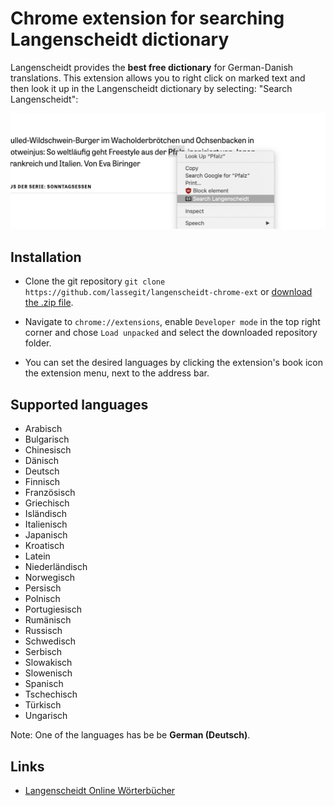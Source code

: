 # Chrome extension for searching Langenscheidt dictionary

Langenscheidt provides the **best free dictionary** for German-Danish translations. This extension allows you to right click on marked text and then look it up in the Langenscheidt dictionary by selecting: "Search Langenscheidt":

![alt text](https://raw.githubusercontent.com/lassegit/langenscheidt-chrome-ext/master/screenshot.png)

## Installation

* Clone the git repository `git clone https://github.com/lassegit/langenscheidt-chrome-ext` or [download the .zip file](https://github.com/lassegit/langenscheidt-chrome-ext/archive/master.zip).

* Navigate to `chrome://extensions`, enable `Developer mode` in the top right corner and chose `Load unpacked` and select the downloaded repository folder.

* You can set the desired languages by clicking the extension's book icon the extension menu, next to the address bar.

## Supported languages

* Arabisch
* Bulgarisch
* Chinesisch
* Dänisch
* Deutsch
* Finnisch
* Französisch
* Griechisch
* Isländisch
* Italienisch
* Japanisch
* Kroatisch
* Latein
* Niederländisch
* Norwegisch
* Persisch
* Polnisch
* Portugiesisch
* Rumänisch
* Russisch
* Schwedisch
* Serbisch
* Slowakisch
* Slowenisch
* Spanisch
* Tschechisch
* Türkisch
* Ungarisch

Note: One of the languages has be be **German (Deutsch)**.

## Links

* [Langenscheidt Online Wörterbücher](https://de.langenscheidt.com/)
